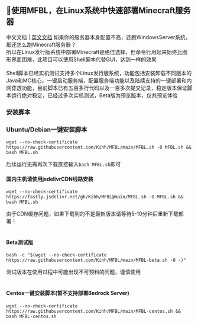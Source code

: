 ## 👏使用MFBL，在Linux系统中快速部署Minecraft服务器
中文文档 | [英文文档](https://github.com/Kihh/MFBL/blob/main/README-en-us.md)
如果你的服务器本身配置不高，还跑WindowsServer系统，那还怎么跑Minecraft服务器？</br>
所以在Linux发行版系统中部署Minecraft是绝佳选择，但命令行用起来始终比图形界面困难，此项目可以使用Shell脚本代替GUI，达到一样的效果</br>
</br>
Shell脚本已经实机测试支持多个Linux发行版系统，功能包括安装卸载不同版本的Java和MC核心，一键启动服务端，配置服务端功能以及陆续支持的一键部署和内网穿透功能，目前脚本已有五百多行代码以及一百多次提交记录，稳定版本保证脚本运行绝对稳定，已经过多次实机测试，Beta版为预览版本，仅共预览体验</br>
### 安装脚本
### Ubuntu/Debian一键安装脚本</br>
```shell
wget --no-check-certificate https://raw.githubusercontent.com/Kihh/MFBL/main/MFBL.sh -O MFBL.sh && bash MFBL.sh
```
后续运行无需再次下载直接输入```bash MFBL.sh```即可

#### 国内主机请使用jsdelivrCDN线路安装 </br>

```shell
wget --no-check-certificate https://fastly.jsdelivr.net/gh/Kihh/MFBL@main/MFBL.sh -O MFBL.sh && bash MFBL.sh
```
由于CDN缓存问题，如果下载到的不是最新版本请等待5-10分钟后重新下载部署！
</br>
</br>

#### Beta测试版

```shell
bash -c "$(wget --no-check-certificate https://raw.githubusercontent.com/Kihh/MFBL/main/MFBL-beta.sh -O -)"
```
测试版本在使用过程中可能出现不可预料的问题，谨慎使用
</br>
</br>

#### Centos一键安装脚本(暂不支持部署Bedrock Server) </br>

```shell
wget --no-check-certificate https://raw.githubusercontent.com/Kihh/MFBL/main/MFBL-centos.sh && bash MFBL-centos.sh
```
</br>

